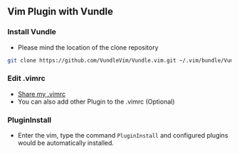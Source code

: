 ## Vim Plugin with Vundle

### Install Vundle
* Please mind the location of the clone repository
```zsh
git clone https://github.com/VundleVim/Vundle.vim.git ~/.vim/bundle/Vundle.vim
```

### Edit .vimrc
* [Share my .vimrc](https://github.com/lxyu0405/resources/blob/master/.vimrc)
* You can also add other Plugin to the .vimrc (Optional)

### PluginInstall
* Enter the vim, type the command `PluginInstall` and configured plugins would be automatically installed.